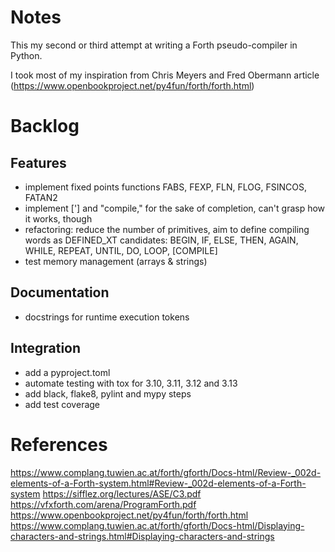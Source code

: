 Notes
=====

This my second or third attempt at writing a Forth pseudo-compiler in Python.

I took most of my inspiration from Chris Meyers and Fred Obermann article (https://www.openbookproject.net/py4fun/forth/forth.html)


Backlog
=======

Features
--------
* implement fixed points functions FABS, FEXP, FLN, FLOG, FSINCOS, FATAN2
* implement ['] and "compile," for the sake of completion, can't grasp how it works, though
* refactoring: reduce the number of primitives, aim to define compiling words as DEFINED_XT
  candidates: BEGIN, IF, ELSE, THEN, AGAIN, WHILE, REPEAT, UNTIL, DO, LOOP, [COMPILE] 
* test memory management (arrays & strings)

Documentation
-------------
* docstrings for runtime execution tokens


Integration
-----------
* add a pyproject.toml 
* automate testing with tox for 3.10, 3.11, 3.12 and 3.13
* add black, flake8, pylint and mypy steps
* add test coverage

References
==========

https://www.complang.tuwien.ac.at/forth/gforth/Docs-html/Review-_002d-elements-of-a-Forth-system.html#Review-_002d-elements-of-a-Forth-system
https://sifflez.org/lectures/ASE/C3.pdf
https://vfxforth.com/arena/ProgramForth.pdf
https://www.openbookproject.net/py4fun/forth/forth.html
https://www.complang.tuwien.ac.at/forth/gforth/Docs-html/Displaying-characters-and-strings.html#Displaying-characters-and-strings
